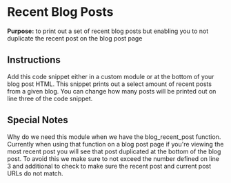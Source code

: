 # Recent Blog Posts

**Purpose:** to print out a set of recent blog posts but enabling you to not duplicate the recent post on the blog post page

## Instructions

Add this code snippet either in a custom module or at the bottom of your blog post HTML. This snippet prints out a select amount of recent posts from a given blog. You can change how many posts will be printed out on line three of the code snippet.

## Special Notes

Why do we need this module when we have the blog_recent_post function. Currently when using that function on a blog post page if you're viewing the most recent post you will see that post duplicated at the bottom of the blog post. To avoid this we make sure to not exceed the number defined on line 3 and additional to check to make sure the recent post and current post URLs do not match. 
